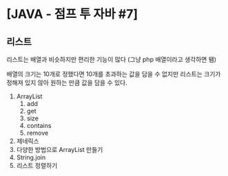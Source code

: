 # [JAVA - 점프 투 자바 #7] 

## 리스트

리스트는 배열과 비슷하지만 편리한 기능이 많다 (그냥 php 배열이라고 생각하면 됌)

배열의 크기는 10개로 정했다면 10개를 초과하는 값을 담을 수 없지만 리스트는 크기가 정해져 있지 않아 원하는 만큼 값을 담을 수 있다.


1. ArrayList
    1. add
    2. get
    3. size
    4. contains
    5. remove
2. 제네릭스
3. 다양한 방법으로 ArrayList 만들기
4. String.join
5. 리스트 정렬하기
